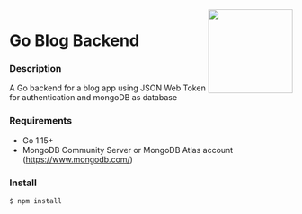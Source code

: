 <img src="https://secure.meetupstatic.com/photos/event/5/4/8/a/600_331101642.jpeg" width="150px" align="right" />

# Go Blog Backend

### **Description**

A Go backend for a blog app using JSON Web Token for authentication and mongoDB as database

### **Requirements**

- Go 1.15+
- MongoDB Community Server or MongoDB Atlas account (https://www.mongodb.com/)

### **Install**

```console
$ npm install
```
